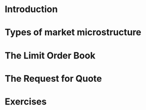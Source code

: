 # Introduction

# Types of market microstructure

# The Limit Order Book

# The Request for Quote

# Exercises
